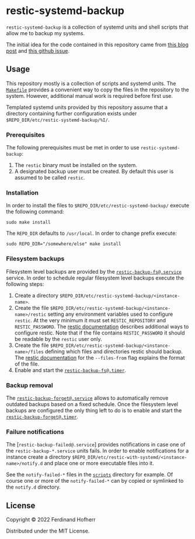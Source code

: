 # restic-systemd-backup

`restic-systemd-backup` is a collection of systemd units and shell
scripts that allow me to backup my systems.

The initial idea for the code contained in this repository came from
[this blog post](https://tdem.in/post/restic-with-systemd/) and [this
github issue](https://github.com/restic/restic/issues/1015).

## Usage

This repository mostly is a collection of scripts and systemd units.
The [`Makefile`](./Makefile) provides a convenient way to copy the files
in the repository to the system. However, additional manual work is
required before first use.

Templated systemd units provided by this repository assume that a
directory containing further configuration exists under
`$REPO_DIR/etc/restic-systemd-backup/%I/`.

### Prerequisites

The following prerequisites must be met in order to use
`restic-systemd-backup`:

1. The `restic` binary must be installed on the system.
2. A designated backup user must be created. By default this user is
   assumed to be called `restic`.

### Installation

In order to install the files to `$REPO_DIR/etc/restic-systemd-backup/`
execute the following command:

    sudo make install

The `REPO_DIR` defaults to `/usr/local`. In order to change prefix
execute:

    sudo REPO_DIR="/somewhere/else" make install

### Filesystem backups

Filesystem level backups are provided by the
[`restic-backup-fs@.service`](./systemd/restic-backup-fs@.service)
service. In order to schedule regular filesystem level backups execute
the following steps:

1. Create a directory `$REPO_DIR/etc/restic-systemd-backup/<instance-name>`.
2. Create the file
   `$REPO_DIR/etc/restic-systemd-backup/<instance-name>/restic` setting any
   environment variables used to configure `restic`. At the very minimum
   it must set `RESTIC_REPOSITORY` and `RESTIC_PASSWORD`. The [restic
   documentation](https://restic.readthedocs.io/en/stable/040_backup.html#environment-variables)
   describes additional ways to configure restic. Note that if the file
   contains `RESTIC_PASSWORD` it should be readable by the `restic` user
   only.
3. Create the file
   `$REPO_DIR/etc/restic-systemd-backup/<instance-name>/files` defining
   which files and directories restic should backup. The [restic
   documentation](https://restic.readthedocs.io/en/stable/040_backup.html#including-files)
   for the `--files-from` flag explains the format of the file.
4. Enable and start the
   [`restic-backup-fs@.timer`](./systemd/restic-backup-fs@.timer).

### Backup removal

The
[`restic-backup-forget@.service`](./systemd/restic-backup-forget@.service)
allows to automatically remove outdated backups based on a fixed
schedule. Once the filesystem level backups are configured the only
thing left to do is to enable and start the
[`restic-backup-forget@.timer`](./systemd/restic-backup-forget@.timer).

### Failure notifications

The [`restic-backup-failed@.service`] provides notifications in case one
of the `restic-backup-*.service` units fails. In order to enable
notifications for a instance create a directory
`$REPO_DIR/etc/restic-with-systemd/<instance-name>/notify.d` and place one
or more executable files into it.

See the `notify-failed-*` files in the [`scripts`](./scripts) directory
for example. Of course one or more of the `notify-failed-*` can by
copied or symlinked to the `notify.d` directory.

## License

Copyright © 2022 Ferdinand Hofherr

Distributed under the MIT License.
